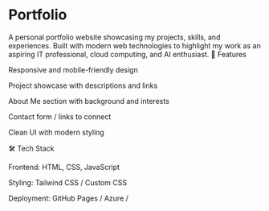 # Portfolio
A personal portfolio website showcasing my projects, skills, and experiences. Built with modern web technologies to highlight my work as an aspiring IT professional, cloud computing, and AI enthusiast.
🚀 Features

Responsive and mobile-friendly design

Project showcase with descriptions and links

About Me section with background and interests

Contact form / links to connect

Clean UI with modern styling

🛠️ Tech Stack

Frontend: HTML, CSS, JavaScript

Styling: Tailwind CSS / Custom CSS

Deployment: GitHub Pages / Azure / 

